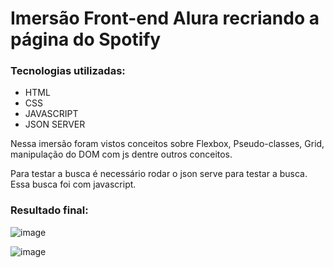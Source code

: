 # Imersão Front-end Alura recriando a página do Spotify

### Tecnologias utilizadas:
- HTML
- CSS
- JAVASCRIPT
- JSON SERVER

Nessa imersão foram vistos conceitos sobre Flexbox, Pseudo-classes, Grid, manipulação do DOM com js dentre outros conceitos.

Para testar a busca é necessário rodar o json serve para testar a busca. Essa busca foi com javascript.

### Resultado final:

![image](https://github.com/Liliane97/imersao-spotify/assets/62839968/92e272a8-9d76-4fa7-9baf-ccabeae34030)

![image](https://github.com/Liliane97/imersao-spotify/assets/62839968/ae831315-18c7-4813-b31a-025126264609)
